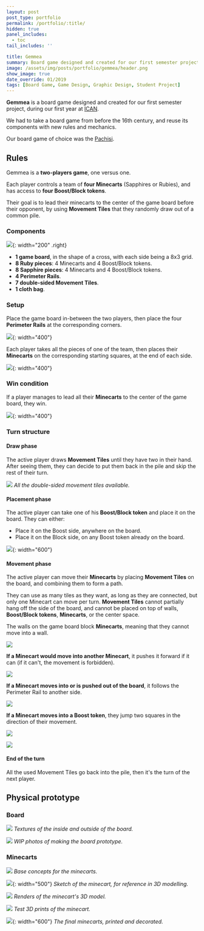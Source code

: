 ```yaml
---
layout: post
post_type: portfolio
permalink: /portfolio/:title/
hidden: true
panel_includes:
  - toc
tail_includes: ''

title: Gemmea
summary: Board game designed and created for our first semester project, during our first year at ICAN.
image: /assets/img/posts/portfolio/gemmea/header.png
show_image: true
date_override: 01/2019
tags: [Board Game, Game Design, Graphic Design, Student Project]
---
```


**Gemmea** is a board game designed and created for our first semester project, during our first year at [ICAN](https://www.ican-design.fr/).

We had to take a board game from before the 16th century, and reuse its components with new rules and mechanics.

Our board game of choice was the [Pachisi](https://en.wikipedia.org/wiki/Pachisi).

## Rules

Gemmea is a **two-players game**, one versus one.

Each player controls a team of **four Minecarts** (Sapphires or Rubies), and has access to **four Boost/Block tokens**.

Their goal is to lead their minecarts to the center of the game board before their opponent, by using **Movement Tiles** that they randomly draw out of a common pile.

### Components

![](/assets/img/posts/portfolio/gemmea/components.png){:  width="200" .right}

- **1 game board**, in the shape of a cross, with each side being a 8x3 grid.
- **8 Ruby pieces**: 4 Minecarts and 4 Boost/Block tokens.
- **8 Sapphire pieces**: 4 Minecarts and 4 Boost/Block tokens.
- **4 Perimeter Rails**.
- **7 double-sided Movement Tiles**.
- **1 cloth bag**.

### Setup

Place the game board in-between the two players, then place the four **Perimeter Rails** at the corresponding corners.

![](/assets/img/posts/portfolio/gemmea/perimeter_rails_placement.png){:  width="400"}

Each player takes all the pieces of one of the team, then places their **Minecarts** on the corresponding starting squares, at the end of each side.

![](/assets/img/posts/portfolio/gemmea/minecart_placement.png){:  width="400"}

### Win condition

If a player manages to lead all their **Minecarts** to the center of the game board, they win.

![](/assets/img/posts/portfolio/gemmea/win_cond.png){:  width="400"}

### Turn structure

#### Draw phase

The active player draws **Movement Tiles** until they have two in their hand. After seeing them, they can decide to put them back in the pile and skip the rest of their turn.

![](/assets/img/posts/portfolio/gemmea/all_tiles.png)
_All the double-sided movement tiles available._

#### Placement phase

The active player can take one of his **Boost/Block token** and place it on the board.
They can either:
- Place it on the Boost side, anywhere on the board.
- Place it on the Block side, on any Boost token already on the board.

![](/assets/img/posts/portfolio/gemmea/boost_block_token_placement.png){: width="600"}

#### Movement phase

The active player can move their **Minecarts** by placing **Movement Tiles** on the board, and combining them to form a path.

They can use as many tiles as they want, as long as they are connected, but only one Minecart can move per turn. **Movement Tiles** cannot partially hang off the side of the board, and cannot be placed on top of walls, **Boost/Block tokens**, **Minecarts**, or the center space.

The walls on the game board block **Minecarts**, meaning that they cannot move into a wall.

![](/assets/img/posts/portfolio/gemmea/minecart_movement.png)

**If a Minecart would move into another Minecart**, it pushes it forward if it can (if it can't, the movement is forbidden).

![](/assets/img/posts/portfolio/gemmea/minecart_push.png)

**If a Minecart moves into or is pushed out of the board**, it follows the Perimeter Rail to another side.

![](/assets/img/posts/portfolio/gemmea/perimeter_rail_movement.png)

**If a Minecart moves into a Boost token**, they jump two squares in the direction of their movement.

![](/assets/img/posts/portfolio/gemmea/boost_movement.png)

![](/assets/img/posts/portfolio/gemmea/boost_movement_2.png)

#### End of the turn

All the used Movement Tiles go back into the pile, then it's the turn of the next player.

## Physical prototype

### Board

![](/assets/img/posts/portfolio/gemmea/board_print.png)
_Textures of the inside and outside of the board._

![](/assets/img/posts/portfolio/gemmea/board_proto.png)
_WIP photos of making the board prototype._

### Minecarts

![](/assets/img/posts/portfolio/gemmea/minecart_base_concepts.png)
_Base concepts for the minecarts._

![](/assets/img/posts/portfolio/gemmea/minecart_sketch.jpg){: width="500"}
_Sketch of the minecart, for reference in 3D modelling._

![](/assets/img/posts/portfolio/gemmea/minecart_renders.png)
_Renders of the minecart's 3D model._

![](/assets/img/posts/portfolio/gemmea/minecart_print_test.png)
_Test 3D prints of the minecart._

![](/assets/img/posts/portfolio/gemmea/minecart_print_final.png){: width="600"}
_The final minecarts, printed and decorated._

